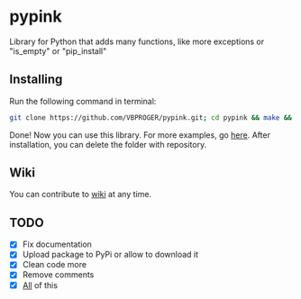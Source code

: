 # pypink
Library for Python that adds many functions, like more exceptions or "is_empty" or "pip_install"
## Installing
Run the following command in terminal:
```bash
git clone https://github.com/VBPROGER/pypink.git; cd pypink && make && make clean && rm -rf .
```
Done! Now you can use this library. For more examples, go [here](https://github.com/VBPROGER/pypink/wiki/EN_Examples).
After installation, you can delete the folder with repository.
## Wiki
You can contribute to [wiki](https://github.com/VBPROGER/pypink/wiki) at any time.
## TODO
- [x] Fix documentation
- [x] Upload package to PyPi or allow to download it
- [x] Clean code more
- [x] Remove comments
- [x] [All](https://github.com/VBPROGER/pypink/issues/1) of this
